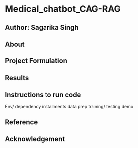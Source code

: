 # Medical_chatbot_CAG-RAG

## Author: Sagarika Singh 

## About 


## Project Formulation 

## Results

## Instructions to run code
Env/ dependency installments
data prep
training/ testing demo




## Reference 


## Acknowledgement 
